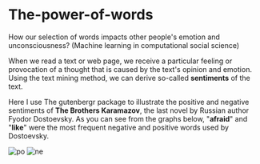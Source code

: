 # The-power-of-words
How our selection of words impacts other people's emotion and unconsciousness? (Machine learning in computational social science)

When we read a text or web page, we receive a particular feeling or provocation of a thought that is caused by the text's opinion and emotion. Using the text mining method, we can derive so-called **sentiments** of the text.

Here I use The gutenbergr package to illustrate the positive and negative sentiments of **The Brothers Karamazov**, the last novel by Russian author Fyodor Dostoevsky. As you can see from the graphs below, "**afraid**" and "**like**" were the most frequent negative and positive words used by Dostoevsky. 

![po](https://user-images.githubusercontent.com/89996099/141172700-b9fdb45d-9d53-4f5d-8de9-dde15f5adea3.jpeg)
![ne](https://user-images.githubusercontent.com/89996099/141172705-f1b5c755-f67f-4f5a-97ec-204e6cf068dc.jpeg)

